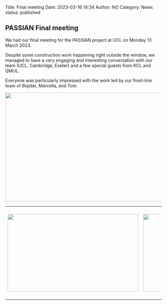 Title: Final meeting
Date: 2023-03-16 14:34
Author: NO
Category: News
status: published


## PASSIAN Final meeting 

We had our final meeting for the PASSIAN project at UCL on Monday 13 March 2023. 

Despite some construction work happening right outside the window, we managed to have a very engaging and interesting conversation with our team (UCL, Cambridge, Exeter) and a few special guests from KCL and QMUL.

Everyone was particularly impressed with the work led by our front-line team of Bojidar, Marcella, and Tom.


<img align="center" src='/images/20230313-PASSIAN_of_the_Boj.jpg'  width="680" height="350"/> 

<br>
<table border="0">
  <tr>
    <td align="center"><h4><img src='/images/kick-off2.jpg' width="420" height="250"/></h4></td>
    <td align="center"><h4><img src='/images/kick-off3.jpg' width="420" height="250"/></h4></td>
 </tr>
</table>
<br>
